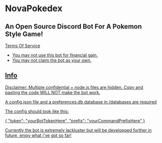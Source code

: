 <h1>NovaPokedex</h1>
<h2>An Open Source Discord Bot For A Pokemon Style Game!</h2>


<u>Terms Of Service<u>
- You may not use this bot for financial gain.
- You may not claim the bot as your own.
  
  
<h2>Info</h2>

Disclaimer: Multiple confidential + node.js files are hidden. Copy and pasting the code WILL NOT make the bot work. 

A config.json file and a preferences.db database in /databases are required
  
The config should look like this:

{
    "token": "yourBotTokenHere",
    "prefix": "yourCommandPrefixHere"
}
  
Currently the bot is extremely lackluster but will be developped further in future, enjoy what i've got so far!
 
